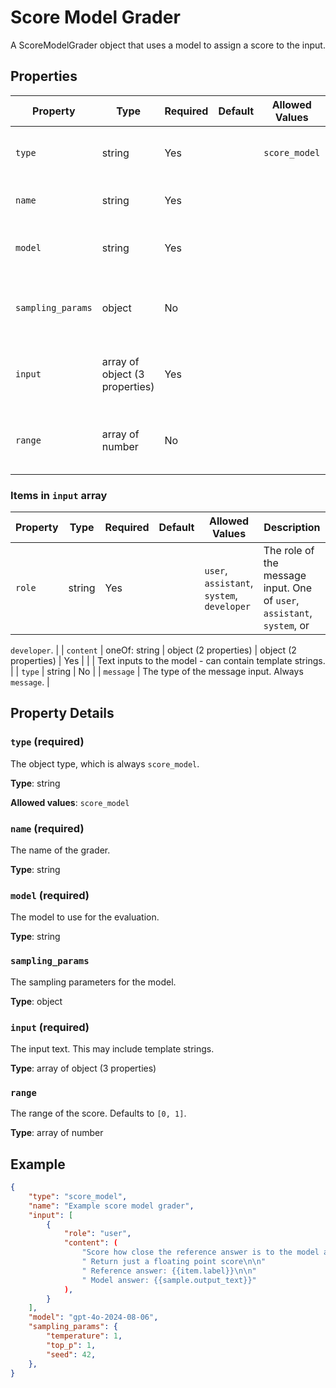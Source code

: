# Score Model Grader

A ScoreModelGrader object that uses a model to assign a score to the input.


## Properties

| Property | Type | Required | Default | Allowed Values | Description |
| -------- | ---- | -------- | ------- | -------------- | ----------- |
| `type` | string | Yes |  | `score_model` | The object type, which is always `score_model`. |
| `name` | string | Yes |  |  | The name of the grader. |
| `model` | string | Yes |  |  | The model to use for the evaluation. |
| `sampling_params` | object | No |  |  | The sampling parameters for the model. |
| `input` | array of object (3 properties) | Yes |  |  | The input text. This may include template strings. |
| `range` | array of number | No |  |  | The range of the score. Defaults to `[0, 1]`. |


### Items in `input` array

| Property | Type | Required | Default | Allowed Values | Description |
| -------- | ---- | -------- | ------- | -------------- | ----------- |
| `role` | string | Yes |  | `user`, `assistant`, `system`, `developer` | The role of the message input. One of `user`, `assistant`, `system`, or
`developer`.
 |
| `content` | oneOf: string | object (2 properties) | object (2 properties) | Yes |  |  | Text inputs to the model - can contain template strings.
 |
| `type` | string | No |  | `message` | The type of the message input. Always `message`.
 |

## Property Details

### `type` (required)

The object type, which is always `score_model`.

**Type**: string

**Allowed values**: `score_model`

### `name` (required)

The name of the grader.

**Type**: string

### `model` (required)

The model to use for the evaluation.

**Type**: string

### `sampling_params`

The sampling parameters for the model.

**Type**: object

### `input` (required)

The input text. This may include template strings.

**Type**: array of object (3 properties)

### `range`

The range of the score. Defaults to `[0, 1]`.

**Type**: array of number

## Example

```json
{
    "type": "score_model",
    "name": "Example score model grader",
    "input": [
        {
            "role": "user",
            "content": (
                "Score how close the reference answer is to the model answer. Score 1.0 if they are the same and 0.0 if they are different."
                " Return just a floating point score\n\n"
                " Reference answer: {{item.label}}\n\n"
                " Model answer: {{sample.output_text}}"
            ),
        }
    ],
    "model": "gpt-4o-2024-08-06",
    "sampling_params": {
        "temperature": 1,
        "top_p": 1,
        "seed": 42,
    },
}

```

